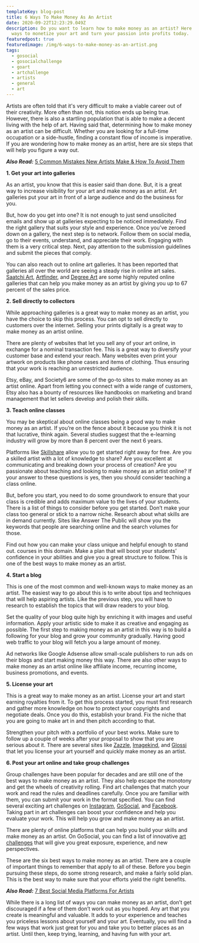 ```yaml
---
templateKey: blog-post
title: 6 Ways To Make Money As An Artist
date: 2020-09-22T12:23:29.049Z
description: Do you want to learn how to make money as an artist? Here are six
  ways to monetize your art and turn your passion into profits today.
featuredpost: true
featuredimage: /img/6-ways-to-make-money-as-an-artist.png
tags:
  - gosocial
  - gosocialchallenge
  - goart
  - artchallenge
  - artists
  - general
  - art
---
```

Artists are often told that it's very difficult to make a viable career out of their creativity. More often than not, this notion ends up being true. However, there is also a startling population that is able to make a decent living with the help of art. Having said that, determining how to make money as an artist can be difficult. Whether you are looking for a full-time occupation or a side-hustle, finding a constant flow of income is imperative. If you are wondering how to make money as an artist, here are six steps that will help you figure a way out.

***Also Read:*** [5 Common Mistakes New Artists Make & How To Avoid Them](https://getgosocial.app/blog/2020-07-10-5-common-mistakes-new-artists-make-how-to-avoid-them/)

**1. Get your art into galleries**

As an artist, you know that this is easier said than done. But, it is a great way to increase visibility for your art and make money as an artist. Art galleries put your art in front of a large audience and do the business for you.

But, how do you get into one? It is not enough to just send unsolicited emails and show up at galleries expecting to be noticed immediately. Find the right gallery that suits your style and experience. Once you’ve zeroed down on a gallery, the next step is to network. Follow them on social media, go to their events, understand, and appreciate their work. Engaging with them is a very critical step. Next, pay attention to the submission guidelines and submit the pieces that comply.

You can also reach out to online art galleries. It has been reported that galleries all over the world are seeing a steady rise in online art sales. [Saatchi Art](https://www.saatchiart.com/), [Artfinder](https://www.artfinder.com/), and [Degree Art](https://www.degreeart.com/) are some highly reputed online galleries that can help you make money as an artist by giving you up to 67 percent of the sales price.

**2. Sell directly to collectors**

While approaching galleries is a great way to make money as an artist, you have the choice to skip this process. You can opt to sell directly to customers over the internet. Selling your prints digitally is a great way to make money as an artist online.

There are plenty of websites that let you sell any of your art online, in exchange for a nominal transaction fee. This is a great way to diversify your customer base and extend your reach. Many websites even print your artwork on products like phone cases and items of clothing. Thus ensuring that your work is reaching an unrestricted audience.

Etsy, eBay, and Society6 are some of the go-to sites to make money as an artist online. Apart from letting you connect with a wide range of customers, Etsy also has a bounty of resources like handbooks on marketing and brand management that let sellers develop and polish their skills.

**3. Teach online classes**

You may be skeptical about online classes being a good way to make money as an artist. If you’re on the fence about it because you think it is not that lucrative, think again. Several studies suggest that the e-learning industry will grow by more than 8 percent over the next 6 years.

Platforms like [Skillshare](https://www.skillshare.com/) allow you to get started right away for free. Are you a skilled artist with a lot of knowledge to share? Are you excellent at communicating and breaking down your process of creation? Are you passionate about teaching and looking to make money as an artist online? If your answer to these questions is yes, then you should consider teaching a class online.

But, before you start, you need to do some groundwork to ensure that your class is credible and adds maximum value to the lives of your students. There is a list of things to consider before you get started. Don’t make your class too general or stick to a narrow niche. Research about what skills are in demand currently. Sites like Answer The Public will show you the keywords that people are searching online and the search volumes for those.

Find out how you can make your class unique and helpful enough to stand out. courses in this domain. Make a plan that will boost your students’ confidence in your abilities and give you a great structure to follow. This is one of the best ways to make money as an artist.

**4. Start a blog**

This is one of the most common and well-known ways to make money as an artist. The easiest way to go about this is to write about tips and techniques that will help aspiring artists. Like the previous step, you will have to research to establish the topics that will draw readers to your blog.

Set the quality of your blog quite high by enriching it with images and useful information. Apply your artistic side to make it as creative and engaging as possible. The first step to making money as an artist in this way is to build a following for your blog and grow your community gradually. Having good web traffic to your blog will fetch you a large amount of money.

Ad networks like Google Adsense allow small-scale publishers to run ads on their blogs and start making money this way. There are also other ways to make money as an artist online like affiliate income, recurring income, business promotions, and events.

**5. License your art**

This is a great way to make money as an artist. License your art and start earning royalties from it. To get this process started, you must first research and gather more knowledge on how to protect your copyrights and negotiate deals. Once you do this, establish your brand. Fix the niche that you are going to make art in and then pitch according to that.

Strengthen your pitch with a portfolio of your best works. Make sure to follow up a couple of weeks after your proposal to show that you are serious about it. There are several sites like [Zazzle](http://www.zazzle.com/), [Imagekind](http://imagekind.com/), and [Glossi](http://glossi.com/) that let you license your art yourself and quickly make money as an artist.

**6. Post your art online and take group challenges**

Group challenges have been popular for decades and are still one of the best ways to make money as an artist. They also help escape the monotony and get the wheels of creativity rolling. Find art challenges that match your work and read the rules and deadlines carefully. Once you are familiar with them, you can submit your work in the format specified. You can find several exciting art challenges on [Instagram](https://www.instagram.com/), [GoSocial](https://www.getgosocial.app/), and [Facebook](https://www.facebook.com/). Taking part in art challenges can boost your confidence and help you evaluate your work. This will help you grow and make money as an artist.

There are plenty of online platforms that can help you build your skills and make money as an artist. On GoSocial, you can find a list of innovative [art challenges](https://getgosocial.app/tags/challenge/) that will give you great exposure, experience, and new perspectives.

These are the six best ways to make money as an artist. There are a couple of important things to remember that apply to all of these. Before you begin pursuing these steps, do some strong research, and make a fairly solid plan. This is the best way to make sure that your efforts yield the right benefits.

***Also Read:*** [7 Best Social Media Platforms For Artists](https://getgosocial.app/blog/7-best-social-media-platforms-for-artists/)

While there is a long list of ways you can make money as an artist, don’t get discouraged if a few of them don’t work out as you hoped. Any art that you create is meaningful and valuable. It adds to your experience and teaches you priceless lessons about yourself and your art. Eventually, you will find a few ways that work just great for you and take you to better places as an artist. Until then, keep trying, learning, and having fun with your art.
